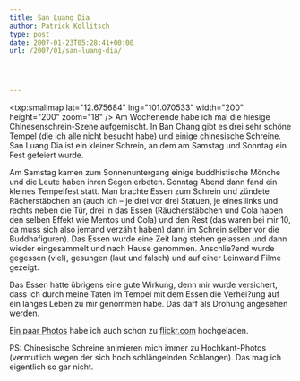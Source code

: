 ```yaml
---
title: San Luang Dia
author: Patrick Kollitsch
type: post
date: 2007-01-23T05:28:41+00:00
url: /2007/01/san-luang-dia/




---
```

<txp:smallmap lat="12.675684" lng="101.070533" width="200" height="200" zoom="18" /> Am Wochenende habe ich mal die hiesige Chinesenschrein-Szene aufgemischt. In Ban Chang gibt es drei sehr schöne Tempel (die ich alle nicht besucht habe) und einige chinesische Schreine. San Luang Dia ist ein kleiner Schrein, an dem am Samstag und Sonntag ein Fest gefeiert wurde.

Am Samstag kamen zum Sonnenuntergang einige buddhistische Mönche und die Leute haben ihren Segen erbeten. Sonntag Abend dann fand ein kleines Tempelfest statt. Man brachte Essen zum Schrein und zündete Rächerstäbchen an (auch ich &#8211; je drei vor drei Statuen, je eines links und rechts neben die Tür, drei in das Essen (Räucherstäbchen und Cola haben den selben Effekt wie Mentos und Cola) und den Rest (das waren bei mir 10, da muss sich also jemand verzählt haben) dann im Schrein selber vor die Buddhafiguren). Das Essen wurde eine Zeit lang stehen gelassen und dann wieder eingesammelt und nach Hause genommen. Anschlie?end wurde gegessen (viel), gesungen (laut und falsch) und auf einer Leinwand Filme gezeigt.

Das Essen hatte übrigens eine gute Wirkung, denn mir wurde versichert, dass ich durch meine Taten im Tempel mit dem Essen die Verhei?ung auf ein langes Leben zu mir genommen habe. Das darf als Drohung angesehen werden.

[Ein paar Photos][1] habe ich auch schon zu [flickr.com][2] hochgeladen.

PS: Chinesische Schreine animieren mich immer zu Hochkant-Photos (vermutlich wegen der sich hoch schlängelnden Schlangen). Das mag ich eigentlich so gar nicht.

 [1]: http://flickr.com/photos/schreibblogade/tags/sanluangdia/
 [2]: http://flickr.com/photos/schreibblogade/